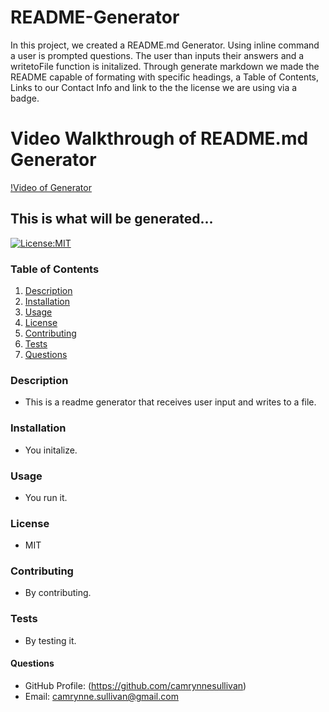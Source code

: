 # README-Generator

In this project, we created a README.md Generator. 
Using inline command a user is prompted questions.
The user than inputs their answers and a writetoFile function is initalized.
Through generate markdown we made the README capable of formating with specific headings, 
a Table of Contents, Links to our Contact Info and link to the the license we are using via a badge.

# Video Walkthrough of README.md Generator
[!Video of Generator](https://drive.google.com/file/d/1kDsfD7jL8uoKQ5BsTGYJx1ie9ANVPxo3/view)


## This is what will be generated...

[![License:MIT](https://img.shields.io/badge/License-MIT-yellow.svg)](https://opensource.org/licenses/MIT)

### Table of Contents

1. [Description](#description)
2. [Installation](#installation)
3. [Usage](#usage)
4. [License](#license)
5. [Contributing](#contribution)
6. [Tests](#testing)
7. [Questions](#questions)

### Description

- This is a readme generator that receives user input and writes to a file.

### Installation

- You initalize.

### Usage

- You run it.

### License

- MIT

### Contributing

- By contributing.

### Tests

- By testing it.

#### Questions

- GitHub Profile: (https://github.com/camrynnesullivan)
- Email: camrynne.sullivan@gmail.com

